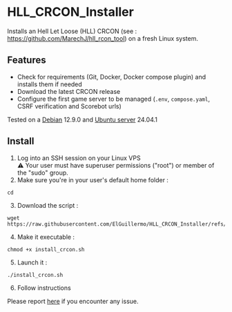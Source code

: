 # HLL_CRCON_Installer
Installs an Hell Let Loose (HLL) CRCON (see : https://github.com/MarechJ/hll_rcon_tool) on a fresh Linux system.

## Features
- Check for requirements (Git, Docker, Docker compose plugin) and installs them if needed
- Download the latest CRCON release
- Configure the first game server to be managed (`.env`, `compose.yaml`, CSRF verification and Scorebot urls)

Tested on a [Debian](https://www.debian.org/) 12.9.0 and [Ubuntu server](https://ubuntu.com/server) 24.04.1

## Install

1. Log into an SSH session on your Linux VPS  
  :warning: Your user must have superuser permissions ("root") or member of the "sudo" group.  
2. Make sure you're in your user's default home folder :  
  ```shell
  cd
  ```  
3. Download the script :  
  ```shell
  wget https://raw.githubusercontent.com/ElGuillermo/HLL_CRCON_Installer/refs/heads/main/install_crcon.sh
  ```  
4. Make it executable :
  ```shell
  chmod +x install_crcon.sh
  ```
5. Launch it :
  ```shell
  ./install_crcon.sh
  ```
6. Follow instructions

Please report [here](https://discord.com/channels/685692524442026020/1337758742447652895) if you encounter any issue.
